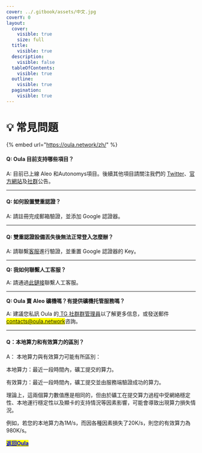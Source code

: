 ```yaml
---
cover: ../.gitbook/assets/中文.jpg
coverY: 0
layout:
  cover:
    visible: true
    size: full
  title:
    visible: true
  description:
    visible: false
  tableOfContents:
    visible: true
  outline:
    visible: true
  pagination:
    visible: true
---
```


# 💡 常見問題

{% embed url="https://oula.network/zh/" %}

#### **Q: Oula 目前支持哪些項目？**

A: 目前已上線 Aleo 和Autonomys項目。後續其他項目請關注我們的 [Twitter](https://x.com/oula_network)、[官方網站](https://oula.network/zh)及[社群](https://t.me/oulacommunity)公告。

***

#### **Q: 如何設置雙重認證？**

A: 請註冊完成郵箱驗證，並添加 Google 認證器。

***

#### **Q: 雙重認證設備丟失後無法正常登入怎麼辦？**

A: 請聯繫[客服](https://t.me/oulacommunity)進行驗證，並重置 Google 認證器的 Key。

***

**Q: 我如何聯繫人工客服？**

A: 請通過[此鏈接](https://t.me/oulacommunity)聯繫人工客服。

***

**Q: Oula 賣 Aleo 礦機嗎？有提供礦機托管服務嗎？**

A: 建議您私訊 Oula 的[ TG 社群群管理員](https://t.me/oulacommunity)以了解更多信息，或發送郵件<mark style="color:blue;">contacts@oula.network</mark>咨詢。

***

#### **Q：本地算力和有效算力的區別？**

A： 本地算力與有效算力可能有所區別：

本地算力：最近一段時間內，礦工提交的算力。

有效算力：最近一段時間內，礦工提交並由服務端驗證成功的算力。

理論上，這兩個算力數值應是相同的，但由於礦工在提交算力過程中受網絡穩定性、本地運行穩定性以及顯卡的支持情況等因素影響，可能會導致出現算力損失情況。

例如，若您的本地算力為1M/s，而因各種因素損失了20K/s，則您的有效算力為980K/s。





[<mark style="color:blue;">**返回Oula**</mark>](https://oula.network/zh/login)
